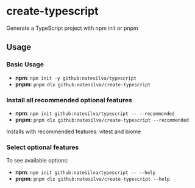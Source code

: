# create-typescript

Generate a TypeScript project with npm init or pnpm

## Usage

### Basic Usage

- **npm**: `npm init -y github:natesilva/typescript`
- **pnpm**: `pnpm dlx github:natesilva/create-typescript`

### Install all recommended optional features

- **npm**: `npm init github:natesilva/typescript -- --recommended`
- **pnpm**: `pnpm dlx github:natesilva/create-typescript --recommended`

Installs with recommended features: vitest and biome

### Select optional features

To see available options:

- **npm**: `npm init github:natesilva/typescript -- --help`
- **pnpm**: `pnpm dlx github:natesilva/create-typescript --help`
